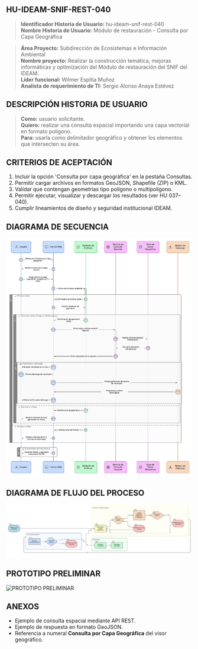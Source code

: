 ## HU-IDEAM-SNIF-REST-040

> **Identificador Historia de Usuario:** hu-ideam-snif-rest-040 \
> **Nombre Historia de Usuario:** Módulo de restauración - Consulta por Capa Geográfica

> **Área Proyecto:** Subdirección de Ecosistemas e Información Ambiental \
> **Nombre proyecto:** Realizar la construcción temática, mejoras informáticas y optimización del Módulo de restauración del SNIF del IDEAM. \
> **Líder funcional:** Wilmer Espitia Muñoz\
> **Analista de requerimiento de TI:** Sergio Alonso Anaya Estévez

## DESCRIPCIÓN HISTORIA DE USUARIO

> **Como:** usuario solicitante. \
> **Quiero:** realizar una consulta espacial importando una capa vectorial en formato polígono. \
> **Para:** usarla como delimitador geográfico y obtener los elementos que intersecten su área.

## CRITERIOS DE ACEPTACIÓN

1.  Incluir la opción 'Consulta por capa geográfica' en la pestaña Consultas.
2.  Permitir cargar archivos en formatos GeoJSON, Shapefile (ZIP) o KML.
3.  Validar que contengan geometrías tipo polígono o multipolígono.
4.  Permitir ejecutar, visualizar y descargar los resultados (ver HU 037–040).
5.  Cumplir lineamientos de diseño y seguridad institucional IDEAM.

## DIAGRAMA DE SECUENCIA

![IMAGEN DIAGRAMA DE SECUENCIA](assets/secuencia-hu-ideam-snif-rest-040.png)

## DIAGRAMA DE FLUJO DEL PROCESO

![IMAGEN DIAGRAMA DE FLUJO DEL PROCESO](assets/actividades-hu-ideam-snif-rest-040.png)

## PROTOTIPO PRELIMINAR

![PROTOTIPO PRELIMINAR](assets/wireframe-hu-ideam-snif-rest-040.png)

## ANEXOS

- Ejemplo de consulta espacial mediante API REST.
- Ejemplo de respuesta en formato GeoJSON.
- Referencia a numeral **Consulta por Capa Geográfica** del visor geográfico.
